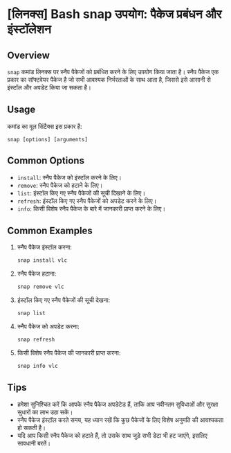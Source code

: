 # [लिनक्स] Bash snap उपयोग: पैकेज प्रबंधन और इंस्टॉलेशन

## Overview
`snap` कमांड लिनक्स पर स्नैप पैकेजों को प्रबंधित करने के लिए उपयोग किया जाता है। स्नैप पैकेज एक प्रकार का सॉफ्टवेयर पैकेज है जो सभी आवश्यक निर्भरताओं के साथ आता है, जिससे इसे आसानी से इंस्टॉल और अपडेट किया जा सकता है।

## Usage
कमांड का मूल सिंटैक्स इस प्रकार है:

```
snap [options] [arguments]
```

## Common Options
- `install`: स्नैप पैकेज को इंस्टॉल करने के लिए।
- `remove`: स्नैप पैकेज को हटाने के लिए।
- `list`: इंस्टॉल किए गए स्नैप पैकेजों की सूची दिखाने के लिए।
- `refresh`: इंस्टॉल किए गए स्नैप पैकेजों को अपडेट करने के लिए।
- `info`: किसी विशेष स्नैप पैकेज के बारे में जानकारी प्राप्त करने के लिए।

## Common Examples
1. स्नैप पैकेज इंस्टॉल करना:
   ```bash
   snap install vlc
   ```

2. स्नैप पैकेज हटाना:
   ```bash
   snap remove vlc
   ```

3. इंस्टॉल किए गए स्नैप पैकेजों की सूची देखना:
   ```bash
   snap list
   ```

4. स्नैप पैकेज को अपडेट करना:
   ```bash
   snap refresh
   ```

5. किसी विशेष स्नैप पैकेज की जानकारी प्राप्त करना:
   ```bash
   snap info vlc
   ```

## Tips
- हमेशा सुनिश्चित करें कि आपके स्नैप पैकेज अपडेटेड हैं, ताकि आप नवीनतम सुविधाओं और सुरक्षा सुधारों का लाभ उठा सकें।
- स्नैप पैकेज इंस्टॉल करते समय, यह ध्यान रखें कि कुछ पैकेजों के लिए विशेष अनुमति की आवश्यकता हो सकती है।
- यदि आप किसी स्नैप पैकेज को हटाते हैं, तो उसके साथ जुड़े सभी डेटा भी हट जाएंगे, इसलिए सावधानी बरतें।
